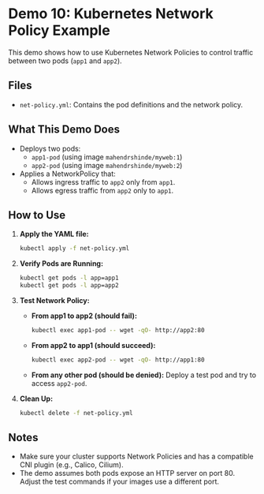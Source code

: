 # Demo 10: Kubernetes Network Policy Example

This demo shows how to use Kubernetes Network Policies to control traffic between two pods (`app1` and `app2`).

## Files
- `net-policy.yml`: Contains the pod definitions and the network policy.

## What This Demo Does
- Deploys two pods:
  - `app1-pod` (using image `mahendrshinde/myweb:1`)
  - `app2-pod` (using image `mahendrshinde/myweb:2`)
- Applies a NetworkPolicy that:
  - Allows ingress traffic to `app2` only from `app1`.
  - Allows egress traffic from `app2` only to `app1`.

## How to Use

1. **Apply the YAML file:**
   ```sh
   kubectl apply -f net-policy.yml
   ```

2. **Verify Pods are Running:**
   ```sh
   kubectl get pods -l app=app1
   kubectl get pods -l app=app2
   ```

3. **Test Network Policy:**
   - **From app1 to app2 (should fail):**
     ```sh
     kubectl exec app1-pod -- wget -qO- http://app2:80
     ```
   - **From app2 to app1 (should succeed):**
     ```sh
     kubectl exec app2-pod -- wget -qO- http://app1:80
     ```
   - **From any other pod (should be denied):**
     Deploy a test pod and try to access `app2-pod`.

4. **Clean Up:**
   ```sh
   kubectl delete -f net-policy.yml
   ```

## Notes
- Make sure your cluster supports Network Policies and has a compatible CNI plugin (e.g., Calico, Cilium).
- The demo assumes both pods expose an HTTP server on port 80. Adjust the test commands if your images use a different port.
